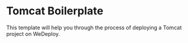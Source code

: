 # Tomcat Boilerplate

This template will help you through the process of deploying a Tomcat project on WeDeploy.
